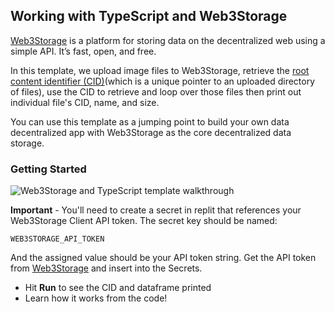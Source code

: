 ## Working with TypeScript and Web3Storage

[Web3Storage](https://web3.storage/) is a platform for storing data on the decentralized web using a simple API. It’s fast, open, and free.

In this template, we upload image files to Web3Storage, retrieve the [root content identifier (CID)](https://docs.ipfs.io/concepts/content-addressing/)(which is a unique pointer to an uploaded directory of files), use the CID to retrieve and loop over those files then print out individual file's CID, name, and size.

You can use this template as a jumping point to build your own data decentralized app with Web3Storage as the core decentralized data storage.

### Getting Started

![Web3Storage and TypeScript template walkthrough](https://www.loom.com/share/bf65261d17c04036860f13a525ed40f2)

**Important** - You'll need to create a secret in replit that references your Web3Storage Client API token. The secret key should be named:
 
```
WEB3STORAGE_API_TOKEN
```
And the assigned value should be your API token string. Get the API token from [Web3Storage](https://web3.storage/) and insert into the Secrets.

- Hit **Run** to see the CID and dataframe printed
- Learn how it works from the code!